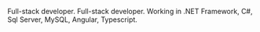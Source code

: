 <!--html_preserve-->

<!-- Google tag (gtag.js) -->
<script async src="https://www.googletagmanager.com/gtag/js?id=G-RH07R1YKGF"></script>
<script>
  window.dataLayer = window.dataLayer || [];
  function gtag(){dataLayer.push(arguments);}
  gtag('js', new Date());

  gtag('config', 'G-RH07R1YKGF');
</script>

<!--/html_preserve-->

Full-stack developer. Full-stack developer. Working in .NET Framework, C#, Sql Server, MySQL, Angular, Typescript.
